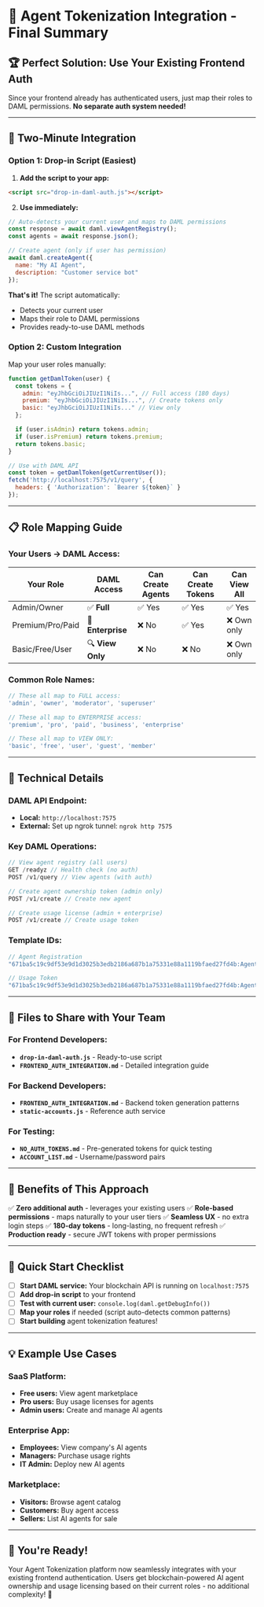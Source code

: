 # 🎯 **Agent Tokenization Integration - Final Summary**

## 🏆 **Perfect Solution: Use Your Existing Frontend Auth**

Since your frontend already has authenticated users, just map their roles to DAML permissions. **No separate auth system needed!**

---

## 🚀 **Two-Minute Integration**

### **Option 1: Drop-in Script (Easiest)**

1. **Add the script to your app:**
```html
<script src="drop-in-daml-auth.js"></script>
```

2. **Use immediately:**
```javascript
// Auto-detects your current user and maps to DAML permissions
const response = await daml.viewAgentRegistry();
const agents = await response.json();

// Create agent (only if user has permission)
await daml.createAgent({
  name: "My AI Agent",
  description: "Customer service bot"
});
```

**That's it!** The script automatically:
- Detects your current user
- Maps their role to DAML permissions
- Provides ready-to-use DAML methods

### **Option 2: Custom Integration**

Map your user roles manually:

```javascript
function getDamlToken(user) {
  const tokens = {
    admin: "eyJhbGciOiJIUzI1NiIs...", // Full access (180 days)
    premium: "eyJhbGciOiJIUzI1NiIs...", // Create tokens only
    basic: "eyJhbGciOiJIUzI1NiIs..." // View only
  };

  if (user.isAdmin) return tokens.admin;
  if (user.isPremium) return tokens.premium;
  return tokens.basic;
}

// Use with DAML API
const token = getDamlToken(getCurrentUser());
fetch('http://localhost:7575/v1/query', {
  headers: { 'Authorization': `Bearer ${token}` }
});
```

---

## 📋 **Role Mapping Guide**

### **Your Users → DAML Access:**

| Your Role | DAML Access | Can Create Agents | Can Create Tokens | Can View All |
|-----------|-------------|-------------------|-------------------|--------------|
| Admin/Owner | ✅ **Full** | ✅ Yes | ✅ Yes | ✅ Yes |
| Premium/Pro/Paid | 🔶 **Enterprise** | ❌ No | ✅ Yes | ❌ Own only |
| Basic/Free/User | 🔍 **View Only** | ❌ No | ❌ No | ❌ Own only |

### **Common Role Names:**
```javascript
// These all map to FULL access:
'admin', 'owner', 'moderator', 'superuser'

// These all map to ENTERPRISE access:
'premium', 'pro', 'paid', 'business', 'enterprise'

// These all map to VIEW ONLY:
'basic', 'free', 'user', 'guest', 'member'
```

---

## 🔧 **Technical Details**

### **DAML API Endpoint:**
- **Local:** `http://localhost:7575`
- **External:** Set up ngrok tunnel: `ngrok http 7575`

### **Key DAML Operations:**
```javascript
// View agent registry (all users)
GET /readyz // Health check (no auth)
POST /v1/query // View agents (with auth)

// Create agent ownership token (admin only)
POST /v1/create // Create new agent

// Create usage license (admin + enterprise)
POST /v1/create // Create usage token
```

### **Template IDs:**
```javascript
// Agent Registration
"671ba5c19c9df53e9d1d3025b3edb2186a687b1a75331e88a1119bfaed27fd4b:AgentTokenizationV2:AgentRegistration"

// Usage Token
"671ba5c19c9df53e9d1d3025b3edb2186a687b1a75331e88a1119bfaed27fd4b:AgentTokenizationV2:AgentUsageToken"
```

---

## 📁 **Files to Share with Your Team**

### **For Frontend Developers:**
- **`drop-in-daml-auth.js`** - Ready-to-use script
- **`FRONTEND_AUTH_INTEGRATION.md`** - Detailed integration guide

### **For Backend Developers:**
- **`FRONTEND_AUTH_INTEGRATION.md`** - Backend token generation patterns
- **`static-accounts.js`** - Reference auth service

### **For Testing:**
- **`NO_AUTH_TOKENS.md`** - Pre-generated tokens for quick testing
- **`ACCOUNT_LIST.md`** - Username/password pairs

---

## 🎯 **Benefits of This Approach**

✅ **Zero additional auth** - leverages your existing users
✅ **Role-based permissions** - maps naturally to your user tiers
✅ **Seamless UX** - no extra login steps
✅ **180-day tokens** - long-lasting, no frequent refresh
✅ **Production ready** - secure JWT tokens with proper permissions

---

## 🚀 **Quick Start Checklist**

- [ ] **Start DAML service:** Your blockchain API is running on `localhost:7575`
- [ ] **Add drop-in script** to your frontend
- [ ] **Test with current user:** `console.log(daml.getDebugInfo())`
- [ ] **Map your roles** if needed (script auto-detects common patterns)
- [ ] **Start building** agent tokenization features!

---

## 💡 **Example Use Cases**

### **SaaS Platform:**
- **Free users:** View agent marketplace
- **Pro users:** Buy usage licenses for agents
- **Admin users:** Create and manage AI agents

### **Enterprise App:**
- **Employees:** View company's AI agents
- **Managers:** Purchase usage rights
- **IT Admin:** Deploy new AI agents

### **Marketplace:**
- **Visitors:** Browse agent catalog
- **Customers:** Buy agent access
- **Sellers:** List AI agents for sale

---

## 🎉 **You're Ready!**

Your Agent Tokenization platform now seamlessly integrates with your existing frontend authentication. Users get blockchain-powered AI agent ownership and usage licensing based on their current roles - no additional complexity! 🚀